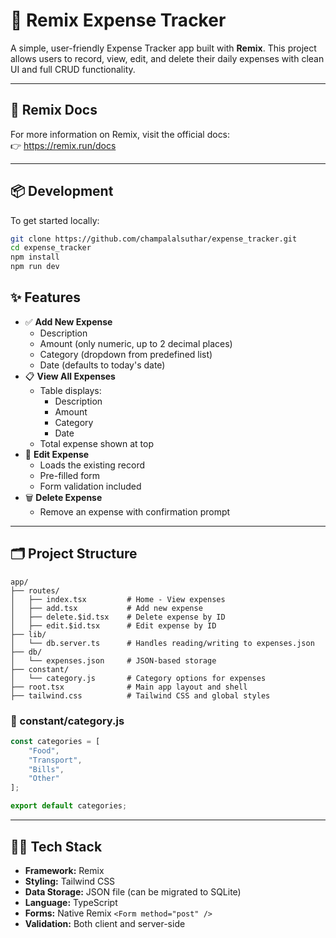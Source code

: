 # 💸 Remix Expense Tracker

A simple, user-friendly Expense Tracker app built with **Remix**. This project allows users to record, view, edit, and delete their daily expenses with clean UI and full CRUD functionality.

---

## 📖 Remix Docs  
For more information on Remix, visit the official docs:  
👉 https://remix.run/docs

---

## 📦 Development

To get started locally:

```bash
git clone https://github.com/champalalsuthar/expense_tracker.git
cd expense_tracker
npm install
npm run dev
```

<!-- --- -->

<!-- ## 🚀 Deployment

First, build the app for production:

```bash
npm run build
```

Then run it in production mode:

```bash
npm start
```

Make sure to deploy the output of the build:

```
build/server
build/client
```

You can host the app on any Node-compatible service like Render, Railway, or Vercel (with Node adapter).

--- -->

## ✨ Features

- ✅ **Add New Expense**
    - Description
    - Amount (only numeric, up to 2 decimal places)
    - Category (dropdown from predefined list)
    - Date (defaults to today's date)
- 📋 **View All Expenses**
    - Table displays:
        - Description
        - Amount
        - Category
        - Date
    - Total expense shown at top
- 📝 **Edit Expense**
    - Loads the existing record
    - Pre-filled form
    - Form validation included
- 🗑️ **Delete Expense**
    - Remove an expense with confirmation prompt

---

## 🗂️ Project Structure

```
app/
├── routes/
│   ├── index.tsx         # Home - View expenses
│   ├── add.tsx           # Add new expense
│   ├── delete.$id.tsx    # Delete expense by ID
│   ├── edit.$id.tsx      # Edit expense by ID
├── lib/
│   └── db.server.ts      # Handles reading/writing to expenses.json
├── db/
│   └── expenses.json     # JSON-based storage
├── constant/
│   └── category.js       # Category options for expenses
├── root.tsx              # Main app layout and shell
├── tailwind.css          # Tailwind CSS and global styles
```

### 📂 constant/category.js

```js
const categories = [
    "Food",
    "Transport",
    "Bills",
    "Other"
];

export default categories;
```

---

## 🧑‍💻 Tech Stack

- **Framework:** Remix
- **Styling:** Tailwind CSS
- **Data Storage:** JSON file (can be migrated to SQLite)
- **Language:** TypeScript
- **Forms:** Native Remix `<Form method="post" />`
- **Validation:** Both client and server-side

